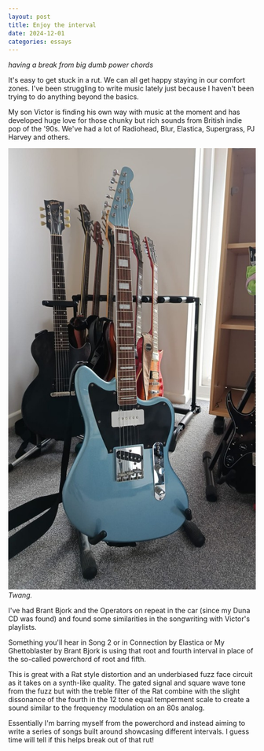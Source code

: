 ```yaml
---
layout: post
title: Enjoy the interval
date: 2024-12-01
categories: essays
---
```


*having a break from big dumb power chords*

It's easy to get stuck in a rut. We can all get happy staying in our comfort zones. I've been struggling to write music lately just because I haven't been trying to do anything beyond the basics.<!--excerpt-end-->

My son Victor is finding his own way with music at the moment and has developed huge love for those chunky but rich sounds from British indie pop of the '90s. We've had a lot of Radiohead, Blur, Elastica, Supergrass, PJ Harvey and others.

![Twang.](/public/img/offset.jpeg)
*Twang.*

I've had Brant Bjork and the Operators on repeat in the car (since my Duna CD was found) and found some similarities in the songwriting with Victor's playlists.

Something you'll hear in Song 2 or in Connection by Elastica or My Ghettoblaster by Brant Bjork is using that root and fourth interval in place of the so-called powerchord of root and fifth.

This is great with a Rat style distortion and an underbiased fuzz face circuit as it takes on a synth-like quality. The gated signal and square wave tone from the fuzz but with the treble filter of the Rat combine with the slight dissonance of the fourth in the 12 tone equal temperment scale to create a sound similar to the frequency modulation on an 80s analog.

Essentially I'm barring myself from the powerchord and instead aiming to write a series of songs built around showcasing different intervals. I guess time will tell if this helps break out of that rut!